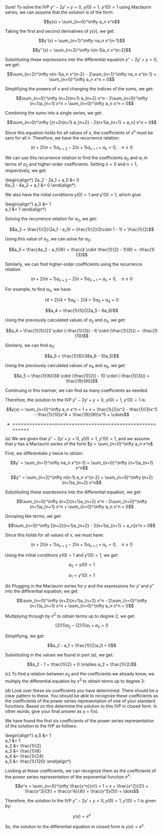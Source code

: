 Sure! To solve the IVP $y'' - 2y' + y = 0$, $y(0) = 1$, $y'(0) = 1$ using Maclaurin series, we can assume that the solution is of the form:

$$y(x) = \sum_{n=0}^\infty a_n x^n$$

Taking the first and second derivatives of $y(x)$, we get:

$$y'(x) = \sum_{n=1}^\infty na_n x^{n-1}$$

$$y''(x) = \sum_{n=2}^\infty n(n-1)a_n x^{n-2}$$

Substituting these expressions into the differential equation $y'' - 2y' + y = 0$, we get:

$$\sum_{n=2}^\infty n(n-1)a_n x^{n-2} - 2\sum_{n=1}^\infty na_n x^{n-1} + \sum_{n=0}^\infty a_n x^n = 0$$

Simplifying the powers of $x$ and changing the indices of the sums, we get:

$$\sum_{n=0}^\infty (n+2)(n+1) a_{n+2} x^n - 2\sum_{n=0}^\infty (n+1)a_{n+1} x^n + \sum_{n=0}^\infty a_n x^n = 0$$

Combining the sums into a single series, we get:

$$\sum_{n=0}^\infty [(n+2)(n+1) a_{n+2} - 2(n+1)a_{n+1} + a_n] x^n = 0$$

Since this equation holds for all values of $x$, the coefficients of $x^n$ must be zero for all $n$. Therefore, we have the recurrence relation:

$$(n+2)(n+1) a_{n+2} - 2(n+1)a_{n+1} + a_n = 0, \quad n \geq 0$$

We can use this recurrence relation to find the coefficients $a_0$ and $a_1$ in terms of $a_2$ and higher-order coefficients. Setting $n=0$ and $n=1$, respectively, we get:

\begin{align*}
2a_2 - 2a_1 + a_0 &= 0 \
6a_3 - 4a_2 + a_1 &= 0
\end{align*}

We also have the initial conditions $y(0) = 1$ and $y'(0) = 1$, which give:

\begin{align*}
a_0 &= 1 \
a_1 &= 1
\end{align*}

Solving the recurrence relation for $a_2$, we get:

$$a_2 = \frac{1}{2}(2a_1 - a_0) = \frac{1}{2}(2\cdot 1 - 1) = \frac{1}{2}$$

Using this value of $a_2$, we can solve for $a_3$:

$$a_3 = \frac{4a_2 - a_1}{6} = \frac{4 \cdot \frac{1}{2} - 1}{6} = -\frac{1}{3}$$

Similarly, we can find higher-order coefficients using the recurrence relation:

$$(n+2)(n+1) a_{n+2} - 2(n+1)a_{n+1} + a_n = 0, \quad n \geq 0$$

For example, to find $a_4$, we have:

$$(4+2)(4+1) a_6 - 2(4+1)a_5 + a_4 = 0$$

$$a_4 = \frac{1}{5}(22a_5 - 6a_6)$$

Using the previously calculated values of $a_2$ and $a_3$, we get:

$$a_4 = \frac{1}{5}(22 \cdot (-\frac{1}{3}) - 6 \cdot (\frac{1}{2})) = -\frac{1}{10}$$

Similarly, we can find $a_5$:

$$a_5 = \frac{1}{6}(38a_6 - 10a_5)$$

Using the previously calculated values of $a_4$ and $a_6$, we get:

$$a_5 = \frac{1}{6}(38 \cdot (\frac{1}{2}) - 10 \cdot (-\frac{1}{3})) = \frac{19}{90}$$

Continuing in this manner, we can find as many coefficients as needed.

Therefore, the solution to the IVP $y'' - 2y' + y = 0$, $y(0) = 1$, $y'(0) = 1$ is:

$$y(x) = \sum_{n=0}^\infty a_n x^n = 1 + x + \frac{1}{2}x^2 - \frac{1}{3}x^3 - \frac{1}{10}x^4 + \frac{19}{90}x^5 + \cdots$$

- =========================================================

(a) We are given that $y'' - 2y' + y = 0$, $y(0) = 1$, $y'(0) = 1$, and we assume that $y$ has a Maclaurin series of the form $y = \sum_{n=0}^\infty a_n x^n$.

First, we differentiate $y$ twice to obtain:

$$y' = \sum_{n=1}^\infty na_n x^{n-1} = \sum_{n=0}^\infty (n+1)a_{n+1} x^n$$

$$y'' = \sum_{n=2}^\infty n(n-1) a_n x^{n-2} = \sum_{n=0}^\infty (n+2)(n+1)a_{n+2} x^n$$

Substituting these expressions into the differential equation, we get:

$$\sum_{n=0}^\infty (n+2)(n+1)a_{n+2} x^n - 2\sum_{n=0}^\infty (n+1)a_{n+1} x^n + \sum_{n=0}^\infty a_n x^n = 0$$

Grouping like terms, we get:

$$\sum_{n=0}^\infty [(n+2)(n+1)a_{n+2} - 2(n+1)a_{n+1} + a_n]x^n = 0$$

Since this holds for all values of $x$, we must have:

$$(n+2)(n+1)a_{n+2} - 2(n+1)a_{n+1} + a_n = 0, \quad n \geq 0$$

Using the initial conditions $y(0) = 1$ and $y'(0) = 1$, we get:

$$a_0 = y(0) = 1$$

$$a_1 = y'(0) = 1$$

(b) Plugging in the Maclaurin series for $y$ and the expressions for $y'$ and $y''$ into the differential equation, we get:

$$\sum_{n=0}^\infty (n+2)(n+1)a_{n+2} x^n - 2\sum_{n=0}^\infty (n+1)a_{n+1} x^n + \sum_{n=0}^\infty a_n x^n = 0$$

Multiplying through by $x^2$ to obtain terms up to degree 2, we get:

$$(2)(1)a_2 - (2)(1)a_1 + a_0 = 0$$

Simplifying, we get:

$$a_2 - a_1 + \frac{1}{2}a_0 = 0$$

Substituting in the values we found in part (a), we get:

$$a_2 - 1 + \frac{1}{2} = 0 \implies a_2 = \frac{1}{2}$$

(c) To find a relation between $a_3$ and the coefficients we already know, we multiply the differential equation by $x^3$ to obtain terms up to degree 3:

(d) Look over these six coefficients you have determined. There should be a clear pattern to these. You should be able to recognize these coefficients as the coefficients of the power series representation of one of your standard functions. Based on this determine the solution to this IVP in closed form. In other words, give your final answer as y = f(x).

We have found the first six coefficients of the power series representation of the solution to the IVP as follows:

\begin{align*}
a_0 &= 1 \
a_1 &= 1 \
a_2 &= \frac{1}{2} \
a_3 &= \frac{1}{6} \
a_4 &= \frac{1}{24} \
a_5 &= \frac{1}{120}
\end{align*}

Looking at these coefficients, we can recognize them as the coefficients of the power series representation of the exponential function $e^x$:

$$e^x = \sum_{n=0}^\infty \frac{x^n}{n!} = 1 + x + \frac{x^2}{2!} + \frac{x^3}{3!} + \frac{x^4}{4!} + \frac{x^5}{5!} + \dots$$

Therefore, the solution to the IVP $y'' - 2y' + y = 0, y(0) = 1, y'(0) = 1$ is given by:

$$y(x) = e^x$$

So, the solution to the differential equation in closed form is $y(x) = e^x$.